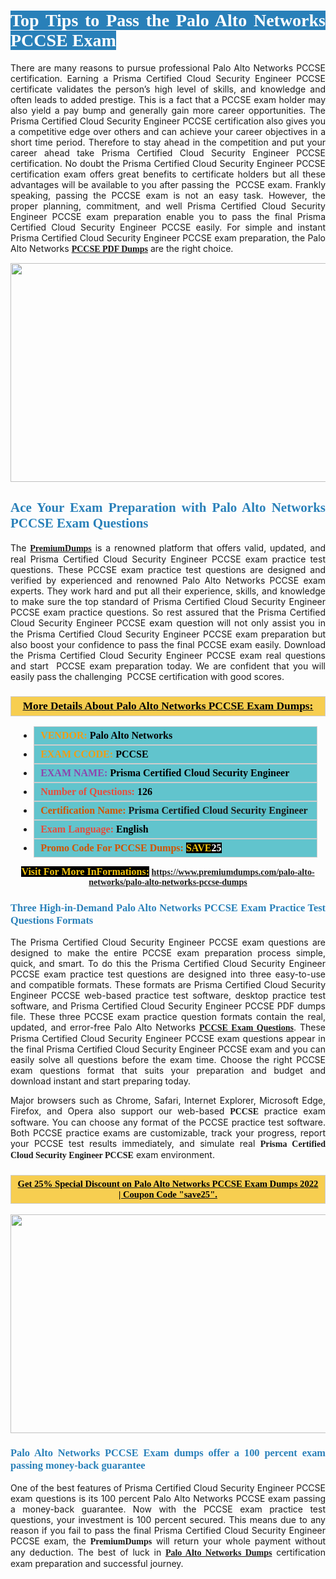 <h1 style="text-align: justify;"><span style="color:#ffffff;"><span style="font-family:Georgia,serif;"><strong><span style="background-color:#2980b9;">Top Tips to Pass the Palo Alto Networks PCCSE Exam</span></strong></span></span></h1>

<p style="text-align: justify;">There are many reasons to pursue professional Palo Alto Networks PCCSE certification. Earning a Prisma Certified Cloud Security Engineer PCCSE certificate validates the person’s high level of skills, and knowledge and often leads to added prestige. This is a fact that a PCCSE exam holder may also yield a pay bump and generally gain more career opportunities. The Prisma Certified Cloud Security Engineer PCCSE certification also gives you a competitive edge over others and can achieve your career objectives in a short time period. Therefore to stay ahead in the competition and put your career ahead take Prisma Certified Cloud Security Engineer PCCSE certification. No doubt the Prisma Certified Cloud Security Engineer PCCSE certification exam offers great benefits to certificate holders but all these advantages will be available to you after passing the  PCCSE exam. Frankly speaking, passing the PCCSE exam is not an easy task. However, the proper planning, commitment, and well Prisma Certified Cloud Security Engineer PCCSE exam preparation enable you to pass the final Prisma Certified Cloud Security Engineer PCCSE easily. For simple and instant Prisma Certified Cloud Security Engineer PCCSE exam preparation, the Palo Alto Networks <span style="font-family:Georgia,serif;"><strong><a href="https://www.premiumdumps.com/palo-alto-networks/palo-alto-networks-pccse-dumps">PCCSE PDF Dumps</a></strong></span> are the right choice.</p>

<p style="text-align: center;"><a href="https://www.premiumdumps.com/palo-alto-networks/palo-alto-networks-pccse-dumps"><img alt="" src="https://i.imgur.com/VJaqCPg.jpeg" style="width: 700px; height: 350px;" /></a></p>

<h2 style="text-align: justify;"><span style="color:#2980b9;"><span style="font-family:Georgia,serif;"><strong>Ace Your Exam Preparation with Palo Alto Networks PCCSE Exam Questions</strong></span></span></h2>

<p style="text-align: justify;">The <a href="https://www.premiumdumps.com/"><span style="font-size:14px;"><span style="font-family:Georgia,serif;"><strong>PremiumDumps</strong></span></span></a> is a renowned platform that offers valid, updated, and real Prisma Certified Cloud Security Engineer PCCSE exam practice test questions. These PCCSE exam practice test questions are designed and verified by experienced and renowned Palo Alto Networks PCCSE exam experts. They work hard and put all their experience, skills, and knowledge to make sure the top standard of Prisma Certified Cloud Security Engineer PCCSE exam practice questions. So rest assured that the Prisma Certified Cloud Security Engineer PCCSE <span style="font-size:11.0pt"><span style="line-height:115%"><span calibri="" style="font-family:">exam question</span></span></span> will not only assist you in the Prisma Certified Cloud Security Engineer PCCSE exam preparation but also boost your confidence to pass the final PCCSE exam easily. Download the Prisma Certified Cloud Security Engineer PCCSE exam real questions and start  PCCSE exam preparation today. We are confident that you will easily pass the challenging  PCCSE certification with good scores.</p>

<h3 style="background: #f7ce50; border: 1px solid rgb(204, 204, 204); padding: 5px 10px; text-align: center;"><span style="font-family:Georgia,serif;"><u><u><span style="color:#000000;"><span style="font-size:11pt"><span style="line-height:normal"><b><span style="font-size:13.0pt"><span cambria="">More Details About Palo Alto Networks PCCSE Exam Dumps:</span></span></b></span></span></span></u></u></span></h3>

<ul>
	<li style="margin:0cm 10pt">
	<div style="background:#61c4cd; border: 1px solid rgb(204, 204, 204); padding: 5px 10px; text-align: justify;"><span style="font-family:Georgia,serif;"><span style="font-size:11pt"><span style="line-height:normal"><b><span style="font-size:12.0pt"><span new="" roman="" times=""><span style="color:#f39c12;">VENDOR:</span> <span style="color:#000000;">Palo Alto Networks</span></span></span></b></span></span></span></div>
	</li>
	<li style="margin:0cm 10pt">
	<div style="background: #61c4cd; border: 1px solid rgb(204, 204, 204); padding: 5px 10px; text-align: justify;"><span style="font-family:Georgia,serif;"><span style="font-size:11pt"><span style="line-height:normal"><b><span style="font-size:12.0pt"><span new="" roman="" times=""><span style="color:#f39c12;">EXAM CCODE:</span> <span style="color:#000000;">PCCSE</span></span></span></b></span></span></span></div>
	</li>
	<li style="margin:0cm 10pt">
	<div style="background: #61c4cd; border: 1px solid rgb(204, 204, 204); padding: 5px 10px; text-align: justify;"><span style="font-family:Georgia,serif;"><span style="font-size:11pt"><span style="line-height:normal"><b><span style="font-size:12.0pt"><span new="" roman="" times=""><span style="color:#8e44ad;">EXAM NAME:</span> <span style="color:#000000;">Prisma Certified Cloud Security Engineer</span></span></span></b></span></span></span></div>
	</li>
	<li style="margin:0cm 10pt">
	<div style="background: #61c4cd; border: 1px solid rgb(204, 204, 204); padding: 5px 10px;"><span style="font-family:Georgia,serif;"><span style="font-size:11pt"><span style="line-height:normal"><b><span style="font-size:12.0pt"><span new="" roman="" times=""><span style="color:#e74c3c;">Number of Questions:</span><span style="color:#000000;"><span style="color:#f1c40f;"> </span>126</span></span></span></b></span></span></span></div>
	</li>
	<li style="margin:0cm 10pt">
	<div style="background: #61c4cd; border: 1px solid rgb(204, 204, 204); padding: 5px 10px; text-align: justify;"><span style="font-family:Georgia,serif;"><span style="font-size:11pt"><span style="line-height:normal"><b><span style="font-size:12.0pt"><span new="" roman="" times=""><span style="color:#d35400;">Certification Name:</span> Prisma Certified Cloud Security Engineer</span></span></b></span></span></span></div>
	</li>
	<li style="margin:0cm 10pt">
	<div style="background: #61c4cd; border: 1px solid rgb(204, 204, 204); padding: 5px 10px; text-align: justify;"><span style="font-family:Georgia,serif;"><span style="font-size:11pt"><span style="line-height:normal"><b><span style="font-size:12.0pt"><span new="" roman="" times=""><span style="color:#e74c3c;">Exam Language:</span> <span style="color:#000000;">English</span></span></span></b></span></span></span></div>
	</li>
	<li style="margin:0cm 10pt">
	<div style="background: #61c4cd; border: 1px solid rgb(204, 204, 204); padding: 5px 10px;"><span style="font-family:Georgia,serif;"><span style="font-size:11pt"><span style="line-height:normal"><b><span style="font-size:12.0pt"><span new="" roman="" times=""><span style="color:#d35400;">Promo Code For PCCSE Dumps:</span><span style="color:#f1c40f;"> <span style="background-color:#000000;">SAVE</span></span><span style="color:#ffffff;"><span style="background-color:#000000;">25</span></span></span></span></b></span></span></span></div>
	</li>
</ul>

<p style="text-align: center;"><span style="font-family:Georgia,serif;"><strong><span style="font-size:16px;"><span style="color:#f1c40f;"><span style="background-color:#000000;">Visit For More InFormations:</span></span></span> <a href="https://www.premiumdumps.com/palo-alto-networks/palo-alto-networks-pccse-dumps">https://www.premiumdumps.com/palo-alto-networks/palo-alto-networks-pccse-dumps</a></strong></span></p>

<h3 style="text-align: justify;"><span style="color:#2980b9;"><span style="font-family:Georgia,serif;"><strong><strong><strong>Three High-in-Demand Palo Alto Networks PCCSE Exam Practice Test Questions Formats</strong></strong></strong></span></span></h3>

<p style="text-align: justify;">The Prisma Certified Cloud Security Engineer PCCSE exam questions are designed to make the entire PCCSE exam preparation process simple, quick, and smart. To do this the Prisma Certified Cloud Security Engineer PCCSE exam practice test questions are designed into three easy-to-use and compatible formats. These formats are Prisma Certified Cloud Security Engineer PCCSE web-based practice test software, desktop practice test software, and Prisma Certified Cloud Security Engineer PCCSE PDF dumps file. These three PCCSE exam practice question formats contain the real, updated, and error-free Palo Alto Networks <span style="font-family:Georgia,serif;"><strong><a href="https://www.premiumdumps.com/palo-alto-networks/palo-alto-networks-pccse-dumps">PCCSE Exam Questions</a></strong></span>. These Prisma Certified Cloud Security Engineer PCCSE exam questions appear in the final Prisma Certified Cloud Security Engineer PCCSE exam and you can easily solve all questions before the exam time. Choose the right PCCSE exam questions format that suits your preparation and budget and download instant and start preparing today.</p>

<p style="text-align: justify;">Major browsers such as Chrome, Safari, Internet Explorer, Microsoft Edge, Firefox, and Opera also support our web-based <span style="font-family:Georgia,serif;"><strong> PCCSE</strong></span> practice exam software. You can choose any format of the PCCSE practice test software. Both PCCSE practice exams are customizable, track your progress, report your PCCSE test results immediately, and simulate real <span style="font-family:Georgia,serif;"><strong>Prisma Certified Cloud Security Engineer PCCSE</strong></span> exam environment.</p>

<h3 style="background: rgb(247, 206, 80); border: 1px solid rgb(204, 204, 204); padding: 5px 10px; text-align: center;"><span style="font-family:Georgia,serif;"><u><span style="color:#000000;"><span style="font-size:11pt;"><span style="line-height:normal;"><b><span cambria="">Get 25% Special Discount on Palo Alto Networks PCCSE Exam Dumps 2022 | Coupon Code "save25".</span></b></span></span></span></u></span></h3>

<p style="text-align: center;"><strong><a href="https://www.premiumdumps.com/palo-alto-networks/palo-alto-networks-pccse-dumps"><img alt="" src="https://i.imgur.com/F18GQwv.jpeg" style="width: 700px; height: 350px;" /></a></strong></p>

<h3 style="text-align: justify;"><span style="color:#2980b9;"><span style="font-family:Georgia,serif;"><strong><strong><strong>Palo Alto Networks PCCSE Exam dumps offer a 100 percent exam passing money-back guarantee</strong></strong></strong></span></span></h3>

<p style="text-align: justify;">One of the best features of Prisma Certified Cloud Security Engineer PCCSE exam questions is its 100 percent Palo Alto Networks PCCSE exam passing a money-back guarantee. Now with the PCCSE exam practice test questions, your investment is 100 percent secured. This means due to any reason if you fail to pass the final Prisma Certified Cloud Security Engineer PCCSE exam, the <span style="font-size:14px;"><span style="font-family:Georgia,serif;"><strong>PremiumDumps</strong></span></span> will return your whole payment without any deduction. The best of luck in <a href="https://www.premiumdumps.com/paloalto-networks-exam-dumps"><span style="font-family:Georgia,serif;"><strong>Palo Alto Networks Dumps</strong></span></a> certification exam preparation and successful journey.</p>
